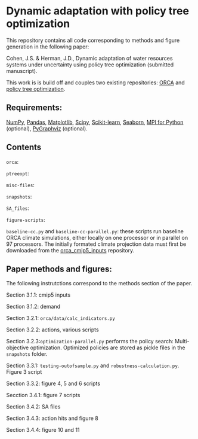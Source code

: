 # Dynamic adaptation with policy tree optimization

This repository contains all code corresponding to methods and figure generation in the following paper:

Cohen, J.S. & Herman, J.D., Dynamic adaptation of water resources systems under uncertainty using policy tree optimization (submitted manuscript).

This work is is build off and couples two existing repositories: [ORCA](https://github.com/jscohen4/orca) and [policy tree optimization](https://github.com/jdherman/ptreeopt). 

## Requirements:
[NumPy](http://www.numpy.org/), [Pandas](http://pandas.pydata.org/), [Matplotlib](http://matplotlib.org/), [Scipy](http://www.scipy.org/), [Scikit-learn](http://scikit-learn.org/), [Seaborn](https://seaborn.pydata.org/), [MPI for Python](https://mpi4py.readthedocs.io/en/stable/) (optional), [PyGraphviz](https://pygraphviz.github.io/) (optional).

## Contents
`orca`:

`ptreeopt`:

`misc-files`:

`snapshots`:

`SA_files`:

`figure-scripts`:

`baseline-cc.py` and `baseline-cc-parallel.py`: these scripts run baseline ORCA climate simulations, either locally on one processor or in parallel on 97 processors. The initially formated climate projection data must first be downloaded from the [orca_cmip5_inputs](https://github.com/jscohen4/orca_cmip5_inputs) repository. 

## Paper methods and figures:
The following instrutctions correspond to the methods section of the paper.

Section 3.1.1: cmip5 inputs

Section 3.1.2: demand

Section 3.2.1: `orca/data/calc_indicators.py`

Section 3.2.2: actions, various scripts

Section 3.2.3:`optimization-parallel.py` performs the policy search: Multi-objective optimization. Optimized policies are stored as pickle files in the `snapshots` folder.

Section 3.3.1: `testing-outofsample.py` and `robustness-calculation.py`. Figure 3 script

Section 3.3.2: figure 4, 5 and 6 scripts

Secction 3.4.1: figure 7 scripts

Section 3.4.2: SA files

Section 3.4.3: action hits and figure 8

Section 3.4.4: figure 10 and 11
